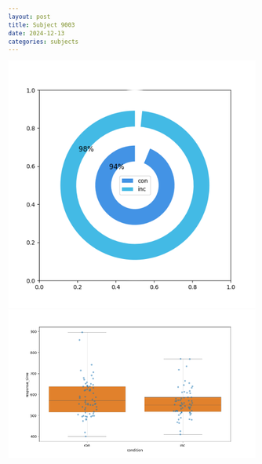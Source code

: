 ```yaml
---
layout: post
title: Subject 9003
date: 2024-12-13
categories: subjects
---
```


![](data/9003/run-4/9003_accuracy_by_condition.png)
![](data/9003/run-4/9003_rt.png)
